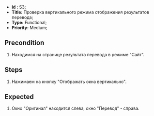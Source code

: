  - **id :** S3;
 - **Title:** Проверка вертикального режима отображения результатов перевода;
 - **Type:** Functional;
 - **Priority:** Medium;

## Precondition

1. Находимся на странице результата перевода в режиме "Сайт".

## Steps

1. Нажимаем на кнопку "Отображать окна вертикально".
 
## Expected
  
1. Окно "Оригинал" находится слева, окно "Перевод" - справа.